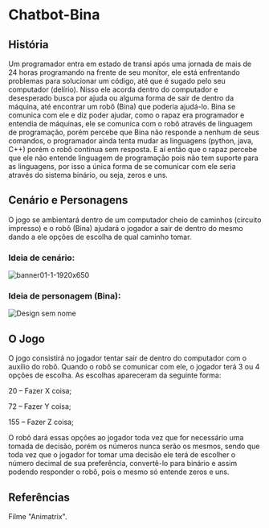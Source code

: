 # Chatbot-Bina

## História
Um programador entra em estado de transi após uma jornada de mais de 24 horas programando na
frente de seu monitor, ele está enfrentando problemas para solucionar um código, até que é sugado
pelo seu computador (delírio). Nisso ele acorda dentro do computador e desesperado busca por
ajuda ou alguma forma de sair de dentro da máquina, até encontrar um robô (Bina) que poderia
ajudá-lo. Bina se comunica com ele e diz poder ajudar, como o rapaz era programador e entendia de
máquinas, ele se comunica com o robô através de linguagem de programação, porém percebe que
Bina não responde a nenhum de seus comandos, o programador ainda tenta mudar as linguagens
(python, java, C++) porém o robô continua sem resposta. E aí então que o rapaz percebe que ele não
entende linguagem de programação pois não tem suporte para as linguagens, por isso a única forma
de se comunicar com ele seria através do sistema binário, ou seja, zeros e uns.

## Cenário e Personagens

O jogo se ambientará dentro de um computador cheio de caminhos (circuito impresso) e o robô (Bina) ajudará o jogador a sair de dentro do mesmo dando a ele opções de escolha de qual caminho tomar.

### **Ideia de cenário:**
![banner01-1-1920x650](https://user-images.githubusercontent.com/112506748/188223971-f24a6981-0489-42ac-a2fb-81f5a29258f1.jpg)

### **Ideia de personagem (Bina):**
![Design sem nome](https://user-images.githubusercontent.com/112506748/188225295-3332e9ea-1c5b-40e3-8671-f02fb35c0c94.png)


## O Jogo
O jogo consistirá no jogador tentar sair de dentro do computador com o auxílio do robô. Quando o
robô se comunicar com ele, o jogador terá 3 ou 4 opções de escolha. As escolhas apareceram da
seguinte forma:

20 – Fazer X coisa;

72 – Fazer Y coisa;

155 – Fazer Z coisa;

O robô dará essas opções ao jogador toda vez que for necessário uma tomada de decisão, porém os
números nunca serão os mesmos, sendo que toda vez que o jogador for tomar uma decisão ele terá
de escolher o número decimal de sua preferência, convertê-lo para binário e assim podendo
responder o robô, pois o mesmo só entende zeros e uns.

## Referências
Filme "Animatrix".